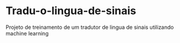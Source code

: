 # Tradu-o-lingua-de-sinais
Projeto de treinamento de um tradutor de lingua de sinais utilizando machine learning
